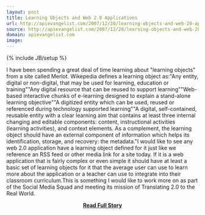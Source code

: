 ```yaml
---
layout: post
title: Learning Objects and Web 2.0 Applications
url: http://apievangelist.com/2007/12/28/learning-objects-and-web-20-applications/
source: http://apievangelist.com/2007/12/28/learning-objects-and-web-20-applications/
domain: apievangelist.com
image: 
---
```

{% include JB/setup %}<p>I have been spending a great deal of time learning about "learning objects" from a site called Merlot.   Wikepedia defines a learning object as:"Any entity, digital or non-digital, that may be used for learning, education or training""Any digital resource that can be reused to support learning""Web-based interactive chunks of e-learning designed to explain a stand-alone learning objective""A digitized entity which can be used, reused or referenced during technology supported learning""A digital, self-contained, reusable entity with a clear learning aim that contains at least three internal changing and editable components: content, instructional activities (learning activities), and context elements. As a complement, the learning object should have an external component of information which helps its identification, storage, and recovery: the metadata."I would like to see any web 2.0 application have a learning object defined for it just like we reference an RSS feed or other media link for a site today. If it is a web application that is fairly complex or even simple it should have at least a basic set of learning objects for it that the average user can use to learn more about the application or a teacher can use to integrate into their classroom curriculum.This is something I would like to work more on as part of the Social Media Squad and meeting its mission of Translating 2.0 to the Real World.</p>
<center><p><a href="http://apievangelist.com/2007/12/28/learning-objects-and-web-20-applications/" style='padding:25px; font-sze:18px; font-weight: bold;'>Read Full Story</a></p></center>
